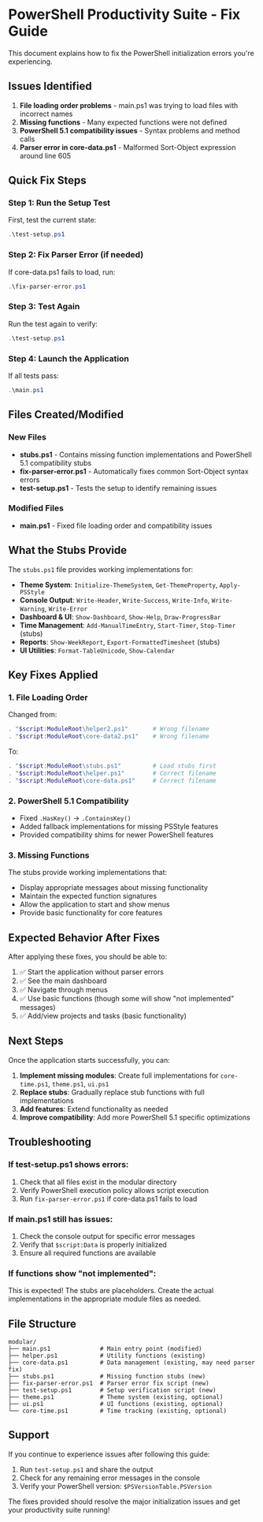 # PowerShell Productivity Suite - Fix Guide

This document explains how to fix the PowerShell initialization errors you're experiencing.

## Issues Identified

1. **File loading order problems** - main.ps1 was trying to load files with incorrect names
2. **Missing functions** - Many expected functions were not defined
3. **PowerShell 5.1 compatibility issues** - Syntax problems and method calls
4. **Parser error in core-data.ps1** - Malformed Sort-Object expression around line 605

## Quick Fix Steps

### Step 1: Run the Setup Test
First, test the current state:
```powershell
.\test-setup.ps1
```

### Step 2: Fix Parser Error (if needed)
If core-data.ps1 fails to load, run:
```powershell
.\fix-parser-error.ps1
```

### Step 3: Test Again
Run the test again to verify:
```powershell
.\test-setup.ps1
```

### Step 4: Launch the Application
If all tests pass:
```powershell
.\main.ps1
```

## Files Created/Modified

### New Files
- **stubs.ps1** - Contains missing function implementations and PowerShell 5.1 compatibility stubs
- **fix-parser-error.ps1** - Automatically fixes common Sort-Object syntax errors
- **test-setup.ps1** - Tests the setup to identify remaining issues

### Modified Files  
- **main.ps1** - Fixed file loading order and compatibility issues

## What the Stubs Provide

The `stubs.ps1` file provides working implementations for:

- **Theme System**: `Initialize-ThemeSystem`, `Get-ThemeProperty`, `Apply-PSStyle`
- **Console Output**: `Write-Header`, `Write-Success`, `Write-Info`, `Write-Warning`, `Write-Error`
- **Dashboard & UI**: `Show-Dashboard`, `Show-Help`, `Draw-ProgressBar`
- **Time Management**: `Add-ManualTimeEntry`, `Start-Timer`, `Stop-Timer` (stubs)
- **Reports**: `Show-WeekReport`, `Export-FormattedTimesheet` (stubs)
- **UI Utilities**: `Format-TableUnicode`, `Show-Calendar`

## Key Fixes Applied

### 1. File Loading Order
Changed from:
```powershell
. "$script:ModuleRoot\helper2.ps1"       # Wrong filename
. "$script:ModuleRoot\core-data2.ps1"    # Wrong filename
```

To:
```powershell
. "$script:ModuleRoot\stubs.ps1"         # Load stubs first
. "$script:ModuleRoot\helper.ps1"        # Correct filename
. "$script:ModuleRoot\core-data.ps1"     # Correct filename
```

### 2. PowerShell 5.1 Compatibility
- Fixed `.HasKey()` → `.ContainsKey()`
- Added fallback implementations for missing PSStyle features
- Provided compatibility shims for newer PowerShell features

### 3. Missing Functions
The stubs provide working implementations that:
- Display appropriate messages about missing functionality
- Maintain the expected function signatures
- Allow the application to start and show menus
- Provide basic functionality for core features

## Expected Behavior After Fixes

After applying these fixes, you should be able to:

1. ✅ Start the application without parser errors
2. ✅ See the main dashboard
3. ✅ Navigate through menus
4. ✅ Use basic functions (though some will show "not implemented" messages)
5. ✅ Add/view projects and tasks (basic functionality)

## Next Steps

Once the application starts successfully, you can:

1. **Implement missing modules**: Create full implementations for `core-time.ps1`, `theme.ps1`, `ui.ps1`
2. **Replace stubs**: Gradually replace stub functions with full implementations
3. **Add features**: Extend functionality as needed
4. **Improve compatibility**: Add more PowerShell 5.1 specific optimizations

## Troubleshooting

### If test-setup.ps1 shows errors:
1. Check that all files exist in the modular directory
2. Verify PowerShell execution policy allows script execution
3. Run `fix-parser-error.ps1` if core-data.ps1 fails to load

### If main.ps1 still has issues:
1. Check the console output for specific error messages
2. Verify that `$script:Data` is properly initialized
3. Ensure all required functions are available

### If functions show "not implemented":
This is expected! The stubs are placeholders. Create the actual implementations in the appropriate module files as needed.

## File Structure
```
modular/
├── main.ps1              # Main entry point (modified)
├── helper.ps1            # Utility functions (existing)
├── core-data.ps1         # Data management (existing, may need parser fix)
├── stubs.ps1             # Missing function stubs (new)
├── fix-parser-error.ps1  # Parser error fix script (new)
├── test-setup.ps1        # Setup verification script (new)
├── theme.ps1             # Theme system (existing, optional)
├── ui.ps1                # UI functions (existing, optional)
└── core-time.ps1         # Time tracking (existing, optional)
```

## Support

If you continue to experience issues after following this guide:

1. Run `test-setup.ps1` and share the output
2. Check for any remaining error messages in the console
3. Verify your PowerShell version: `$PSVersionTable.PSVersion`

The fixes provided should resolve the major initialization issues and get your productivity suite running!
